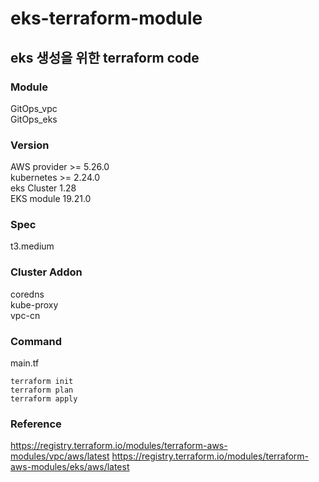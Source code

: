 # eks-terraform-module
## eks 생성을 위한 terraform code

### Module
GitOps_vpc <br/>
GitOps_eks 

### Version
AWS provider >= 5.26.0 <br/>
kubernetes >= 2.24.0  <br/>
eks Cluster 1.28  <br/>
EKS module 19.21.0  <br/>

### Spec
t3.medium

### Cluster Addon
coredns <br/>
kube-proxy <br/>
vpc-cn

### Command
main.tf
```
terraform init
terraform plan
terraform apply
```

### Reference
https://registry.terraform.io/modules/terraform-aws-modules/vpc/aws/latest
https://registry.terraform.io/modules/terraform-aws-modules/eks/aws/latest

